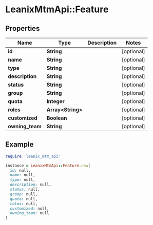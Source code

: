 # LeanixMtmApi::Feature

## Properties

| Name | Type | Description | Notes |
| ---- | ---- | ----------- | ----- |
| **id** | **String** |  | [optional] |
| **name** | **String** |  | [optional] |
| **type** | **String** |  | [optional] |
| **description** | **String** |  | [optional] |
| **status** | **String** |  | [optional] |
| **group** | **String** |  | [optional] |
| **quota** | **Integer** |  | [optional] |
| **roles** | **Array&lt;String&gt;** |  | [optional] |
| **customized** | **Boolean** |  | [optional] |
| **owning_team** | **String** |  | [optional] |

## Example

```ruby
require 'leanix_mtm_api'

instance = LeanixMtmApi::Feature.new(
  id: null,
  name: null,
  type: null,
  description: null,
  status: null,
  group: null,
  quota: null,
  roles: null,
  customized: null,
  owning_team: null
)
```

